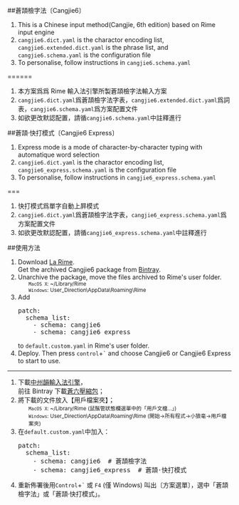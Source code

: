 ##蒼頡檢字法〔Cangjie6〕

1. This is a Chinese input method(Cangjie, 6th edition) based on Rime input engine
2. `cangjie6.dict.yaml` is the charactor encoding list, `cangjie6.extended.dict.yaml` is the phrase list, and `cangjie6.schema.yaml` is the configuration file
3. To personalise, follow instructions in `cangjie6.schema.yaml`

======
1. 本方案爲爲 Rime 輸入法引擎所製蒼頡檢字法輸入方案
2. `cangjie6.dict.yaml`爲蒼頡檢字法字表，`cangjie6.extended.dict.yaml`爲詞表，`cangjie6.schema.yaml`爲方案配置文件
3. 如欲更改默認配置，請循`cangjie6.schema.yaml`中註釋進行

##蒼頡·快打模式〔Cangjie6 Express〕

1. Express mode is a mode of character-by-character typing with automatique word selection
2. `cangjie6.dict.yaml` is the charactor encoding list, `cangjie6_express.schema.yaml` is the configuration file
3. To personalise, follow instructions in `cangjie6_express.schema.yaml`

===
1. 快打模式爲單字自動上屛模式
2. `cangjie6.dict.yaml`爲蒼頡檢字法字表，`cangjie6_express.schema.yaml`爲方案配置文件
3. 如欲更改默認配置，請循`cangjie6_express.schema.yaml`中註釋進行

##使用方法
<ol><li>Download <a href="https://code.google.com/p/rimeime/">La Rime</a>.<br />
Get the archived Cangjie6 package from <a href="http://www.bintray.com/rime-aca/Schemata/Cangjie6">Bintray</a>.</li>
<li>Unarchive the package, move the files archived to Rime's user folder.
<br /><small><ul>
<code>MacOS X</code>: ~/Library/Rime<br />
<code>Windows</code>: User_Direction\AppData\Roaming\Rime
</small></ul>
<li>Add</li>
<pre>patch:
  schema_list:
    - schema: cangjie6
    - schema: cangjie6_express</pre>
to <code>default.custom.yaml</code> in Rime's user folder.
<li>Deploy. Then press <code>control</code>+<code>`</code> and choose Cangjie6 or Cangjie6 Express to start to use.</li></ol>

<hr>
<ol><li>下載<a href="http://code.google.com/p/rimeime">中州韻輸入法引擎</a>，<br />
前往 Bintray 下載<a href="http://www.bintray.com/rime-aca/Schemata/Cangjie6">蒼六壓縮包</a>；
<li>將下載的文件放入【用戶檔案夾】；
<br /><small><ul>
<code>MacOS X</code>: ~/Library/Rime (鼠鬚管狀態欄選單中的「用戶文檔…」)<br />
<code>Windows</code>: User_Direction\AppData\Roaming\Rime (開始→所有程式→小狼毫→用戶檔案夾)
</small></ul>
<li>在<code>default.custom.yaml</code>中加入：
<pre>patch:
  schema_list:
    - schema: cangjie6  # 蒼頡檢字法
    - schema: cangjie6_express  # 蒼頡·快打模式
</pre>
<li>重新佈署後用<code>Control</code>+<code>`</code> 或 <code>F4</code> (僅 Windows) 叫出〔方案選單〕，選中「蒼頡檢字法」或「蒼頡·快打模式」。
</ol>
